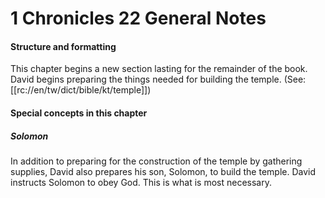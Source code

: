 # 1 Chronicles 22 General Notes

#### Structure and formatting

This chapter begins a new section lasting for the remainder of the book. David begins preparing the things needed for building the temple. (See: [[rc://en/tw/dict/bible/kt/temple]])

#### Special concepts in this chapter

##### Solomon
In addition to preparing for the construction of the temple by gathering supplies, David also prepares his son, Solomon, to build the temple. David instructs Solomon to obey God. This is what is most necessary.
